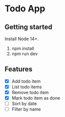 # Todo App

## Getting started

Install Node 14+.

1. npm install
2. npm run dev

## Features

- [x] Add todo item
- [x] List todo items
- [x] Remove todo item
- [x] Mark todo item as done
- [ ] Sort by date
- [ ] Filter by name 
